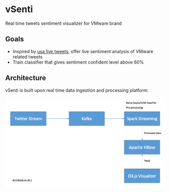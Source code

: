 # vSenti
Real time tweets sentiment visualizer for VMware brand

## Goals
* Inspired by [usa live tweets](https://usa2016livetweets.herokuapp.com/), offer live sentiment analysis of VMware related tweets
* Train classifier that gives sentiment confident level above 60%

## Architecture
vSenti is built upon real time data ingestion and processing platform:

![vSenti Architecture 0.1](./vsenti-architecture-v0.1.png)

